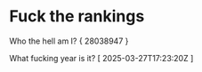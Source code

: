 # Fuck the rankings

Who the hell am I?
{ 28038947 }

What fucking year is it?
[ 2025-03-27T17:23:20Z ]
